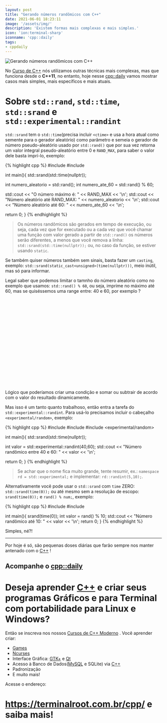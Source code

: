```yaml
---
layout: post
title: "Gerando números randômicos com C++"
date: 2021-06-01 18:23:11
image: '/assets/img/'
description: 'Existem formas mais complexas e mais simples.'
icon: 'ion:terminal-sharp'
iconname: 'cpp::daily'
tags:
- cppdaily
---
```


![Gerando números randômicos com C++](/assets/img/)

No [Curso de C++](https://terminalroot.com.br/cpp) nós utilizamos outras técnicas mais complexas, mas que funciona desde o **C++11**, no entanto, hoje nesse [cpp::daily](https://terminalroot.com.br/tags#cppdaily) vamos mostrar casos mais simples, mais específicos e mais atuais.

# Sobre `std::rand`, `std::time`, `std::srand` e `std::experimental::randint`
`std::srand` tem o `std::time`(precisa incluir `<ctime>` e usa a hora atual como semente para o gerador aleatório) como parâmetro e semeia o gerador de número pseudo-aleatório usado por `std::rand()` que por sua vez retorna um valor integral pseudo-aleatório entre 0 e `RAND_MAX`, para saber o valor dele basta imprí-lo, exemplo:

{% highlight cpp %}
#include <iostream>
#include <ctime>

int main(){
  std::srand(std::time(nullptr));

  int numero_aleatorio = std::rand();
  int numero_ate_60 = std::rand() % 60;
  
  std::cout << "O número máximo é: " << RAND_MAX << '\n';
  std::cout << "Número aleatório até RAND_MAX: " << numero_aleatorio << '\n';
  std::cout << "Número aleatório até 60: " << numero_ate_60 << '\n';

  return 0;
}
{% endhighlight %}
> Os números randômicos são gerados em tempo de execução, ou seja, cada vez que for executado ou a cada vez que você chamar uma função com valor gerado a partir de `std::rand()` os números serão diferentes, a menos que você remova a linha: `std::srand(std::time(nullptr));` ou, no caso da função, se estiver usando `static`.

Se também quiser números também sem sinais, basta fazer um `casting`, exemplo: `std::srand(static_cast<unsigned>(time(nullptr)))`, meio inútil, mas só para informar.

Legal saber que podemos limitar o tamnho do número aleatório como no exemplo que usamos: `std::rand() % 60`, ou seja, imprime no máximo até 60, mas se quiséssemos uma range entre: 40 e 60, por exemplo ?

<!-- QUADRADO -->
<script async src="//pagead2.googlesyndication.com/pagead/js/adsbygoogle.js"></script>
<ins class="adsbygoogle"
style="display:inline-block;width:336px;height:280px"
data-ad-client="ca-pub-2838251107855362"
data-ad-slot="5351066970"></ins>
<script>
(adsbygoogle = window.adsbygoogle || []).push({});
</script>


Lógico que poderíamos criar uma condição e somar ou subtrair de acordo com o valor do resultado dinamicamente.

Mas isso é um tanto quanto trabalhoso, então entra a tarefa do `std::experimental::randint`. Para usá-lo precisamos incluir o cabeçalho `<experimental/random>`, exemplo:

{% highlight cpp %}
#include <iostream>
#include <ctime>
#include <experimental/random>

int main(){
  std::srand(std::time(nullptr));

  int valor = std::experimental::randint(40,60);
  std::cout << "Número randômico entre 40 e 60: " << valor  << '\n';

  return 0;
}
{% endhighlight %}
> Se achar que o nome fica muito grande, tente resumir, ex.: `namespace rd = std::experimental;` e implementar: `rd::randint(5,10);`.

Alternativamente você pode usar o `std::srand` com `time` ZERO: `std::srand(time(0));` ou até mesmo sem a resolução de escopo: `srand(time(0));` e `rand() % num;`, exemplo:

{% highlight cpp %}
#include <iostream>
#include <ctime>

int main(){
  srand(time(0));
  int valor = rand() % 10;
  std::cout << "Número randômico até 10: " << valor  << '\n';
  return 0;
}
{% endhighlight %}

Simples, né?!

---

Por hoje é só, são pequenas doses diárias que farão sempre nos manter antenado com o [C++](https://terminalroot.com.br/cpp/) !

## Acompanhe o [cpp::daily](https://terminalroot.com.br/tags#cppdaily)

# Deseja aprender [C++](https://terminalroot.com.br/cpp/) e criar seus programas Gráficos e para Terminal com portabilidade para Linux e Windows?
Então se inscreva nos nossos [Cursos de C++ Moderno](https://terminalroot.com.br/cpp/) . Você aprender criar:
- [Games](https://terminalroot.com.br/tags#games)
- [Ncurses](https://terminalroot.com.br/2021/02/crie-programas-graficos-no-terminal-com-cpp-e-ncurses.html)
- Interface Gráfica: [GTK+](https://terminalroot.com.br/2020/08/anjuta-o-melhor-ide-para-c-com-gtkmm.html) e [Qt](https://terminalroot.com.br/2021/02/gerencie-suas-contas-financeiras-pessoais-com-terminal-finances.html)
- Acesso à Banco de Dados([MySQL](https://terminalroot.com.br/mysql/) e SQLite) via [C++](https://terminalroot.com.br/cpp/)
- Padronização
- E muito mais!

Acesse o endereço:
# <https://terminalroot.com.br/cpp/> e saiba mais!

